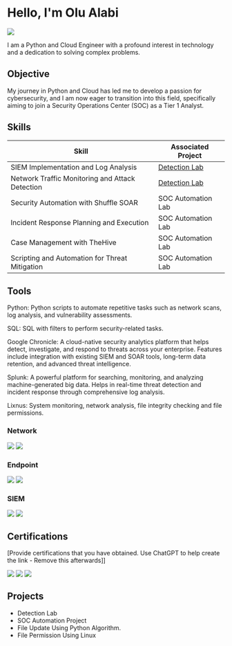 # Hello, I'm Olu Alabi
<a href="https://www.linkedin.com/in/olu-alabi-7148228a/"><img src="https://img.shields.io/badge/-LinkedIn-0072b1?&style=for-the-badge&logo=linkedin&logoColor=white" /></a>



I am a Python and Cloud Engineer with a profound interest in technology and a dedication to solving complex problems.

## Objective


My journey in Python and Cloud has led me to develop a passion for cybersecurity, and I am now eager to transition into this field, specifically aiming to join a Security Operations Center (SOC) as a Tier 1 Analyst.

## Skills

| Skill                                         | Associated Project         |
|-----------------------------------------------|----------------------------|
| SIEM Implementation and Log Analysis          | <a href="https://google.com">Detection Lab</a>|
| Network Traffic Monitoring and Attack Detection | <a href="https://google.com">Detection Lab</a>|
| Security Automation with Shuffle SOAR         | SOC Automation Lab|
| Incident Response Planning and Execution      | SOC Automation Lab|
| Case Management with TheHive                  | SOC Automation Lab|
| Scripting and Automation for Threat Mitigation | SOC Automation Lab|

## Tools
Python: Python scripts to automate repetitive tasks such as network scans, log analysis, and vulnerability assessments.

SQL:  SQL with filters to perform security-related tasks.

Google Chronicle: A cloud-native security analytics platform that helps detect, investigate, and respond to threats across your enterprise.
Features include integration with existing SIEM and SOAR tools, long-term data retention, and advanced threat intelligence.

Splunk: A powerful platform for searching, monitoring, and analyzing machine-generated big data.
Helps in real-time threat detection and incident response through comprehensive log analysis.

Lixnus: System monitoring, network analysis, file integrity checking and file permissions.

### Network
<div>
    <img src="https://img.shields.io/badge/-Wireshark-1679A7?&style=for-the-badge&logo=Wireshark&logoColor=white" />
    <img src="https://img.shields.io/badge/-Cisco_Packet_Tracer-1BA0D7?&style=for-the-badge&logo=Cisco&logoColor=white" />
    
</div>

### Endpoint
<div>
    <img src="https://img.shields.io/badge/-Microsoft_Defender_for_Endpoint-00A4EF?&style=for-the-badge&logo=Microsoft&logoColor=white" />
    <img src="https://img.shields.io/badge/-Velociraptor-4B275F?&style=for-the-badge&logo=Velociraptor&logoColor=white" />
</div>

### SIEM
<div>
    <img src="https://img.shields.io/badge/-Google_Chronicle-4285F4?&style=for-the-badge&logo=Google%20Cloud&logoColor=white" />
    <img src="https://img.shields.io/badge/-Splunk-000000?&style=for-the-badge&logo=Splunk&logoColor=white" />
</div>

## Certifications
[Provide certifications that you have obtained. Use ChatGPT to help create the link - Remove this afterwards]]
<div>
<img src="https://img.shields.io/badge/-Google_Cybersecurity-4285F4?&style=for-the-badge&logo=Google&logoColor=white" />
<img src="https://img.shields.io/badge/-Cisco_Network_Basics-1BA0D7?&style=for-the-badge&logo=Cisco&logoColor=white" />
<img src="https://img.shields.io/badge/-Cisco_Operating_System-1BA0D7?&style=for-the-badge&logo=Cisco&logoColor=white" />

</div>

## Projects
- Detection Lab
- SOC Automation Project
- File Update Using Python Algorithm.
- File Permission Using Linux
